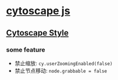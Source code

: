 # [cytoscape js](https://js.cytoscape.org/)

## [Cytoscape Style](https://js.cytoscape.org/#style)

### some feature

* 禁止缩放: `cy.userZoomingEnabled(false)`
* 禁止节点移动: `node.grabbable = false`
